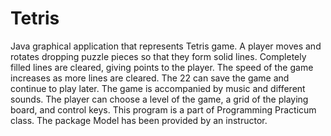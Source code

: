 # Tetris
Java graphical application that represents Tetris game. A player moves and rotates dropping puzzle pieces so that they form solid lines.
Completely filled lines are cleared, giving points to the player. The speed of the game increases as more lines are cleared. The    22
can save the game and continue to play later. The game is accompanied by music and different sounds. The player can choose
a level of the game, a grid of the playing board, and control keys. 
This program is a part of Programming Practicum class. The package Model has been provided by an instructor.
